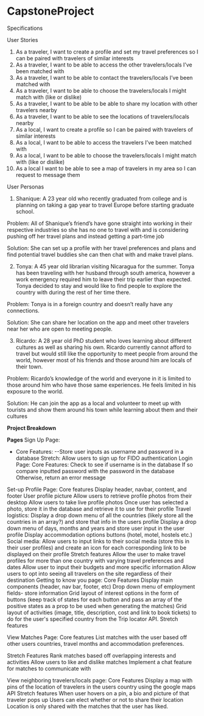 # CapstoneProject
Specifications

User Stories 
1. As a traveler, I want to create a profile and set my travel preferences so I can be paired with travelers of similar interests
2. As a traveler, I want to be able to access the other travelers/locals I’ve been matched with 
3. As a traveler, I want to be able to contact the travelers/locals I’ve been matched with
4. As a traveler, I want to be able to choose the travelers/locals I might match with (like or dislike)
5. As a traveler, I want to be able to be able to share my location with other travelers nearby
6. As a traveler, I want to be able to see the locations of travelers/locals nearby
7. As a local, I want to create a profile so I can be paired with travelers of similar interests
8. As a local, I want to be able to access the travelers I’ve been matched with 
9. As a local, I want to be able to choose the travelers/locals I might match with (like or dislike)
10. As a local I want to be able to see a map of travelers in my area so I can request to message them

User Personas
1. Shanique: A 23 year old who recently graduated from college and is planning on taking a gap year to travel Europe before starting graduate school. 

Problem: All of Shanique’s friend’s have gone straight into working in their respective industries so she has no one to travel with and is considering pushing off her travel plans and instead getting a part-time job 

Solution: She can set up a profile with her travel preferences and plans and find potential travel buddies she can then chat with and make travel plans.
 
2. Tonya: A 45 year old librarian visiting Nicaragua for the summer. Tonya has been traveling with her husband through south america, however a work emergency required him to leave their trip earlier than expected. Tonya decided to stay and would like to find people to explore the country with during the rest of her time there.

Problem: Tonya is in a foreign country and doesn’t really have any connections.

Solution: She can share her location on the app and meet other travelers near her who are open to meeting people. 
 
3. Ricardo: A 28 year old PhD student who loves learning about different cultures as well as sharing his own. Ricardo currently cannot afford to travel but would still like the opportunity to meet people from around the world, however most of his friends and those around him are locals of their town. 

Problem: Ricardo’s knowledge of the world and everyone in it is limited to those around him who have those same experiences. He feels limited in his exposure to the world.

Solution: He can join the app as a local and volunteer to meet up with tourists and show them around his town while learning about them and their cultures


<b>Project Breakdown </b>

<b>Pages </b>
Sign Up Page:
- Core Features:
--Store user inputs as username and password in a database
Stretch:
Allow users to sign up for FIDO authentication
Login Page: 
Core Features: 
Check to see if username is in the database
If so compare inputted password with the password in the database
Otherwise, return an error message

Set-up Profile Page:
Core features
Display header, navbar, content, and footer
User profile picture
Allow users to retrieve profile photos from their desktop 
Allow users to take live profile photos
Once user has selected a photo, store it in the database and retrieve it to use for their profile 
Travel logistics: 
Display a drop down menu of all the countries (likely store all the countries in an array?)  and store that info in the users profile
Display a drop down menu of days, months and years and store user input in the user profile 
Display accommodation options buttons (hotel, motel, hostels etc.)
Social media:
Allow users to input links to their social media (store this in their user profiles) and create an icon for each corresponding link to be displayed on their profile
Stretch features 
Allow the user to make travel profiles for more than one country with varying travel preferences and dates 
Allow user to input their budgets and more specific information
Allow users to opt into seeing all travelers on the site regardless of their destination
Getting to know you page:
Core Features
Display main components (header, nav bar, footer, etc)
Drop down menu of employment fields- store information
Grid layout of interest options in the form of buttons (keep track of states for each button and pass an array of the positive states as a prop to be used when generating the matches)
Grid layout of activities (image, title, description, cost and link to book tickets) to do for the user's specified country from the Trip locator API.
Stretch features

View Matches Page:
Core features
List matches with the user based off other users countries, travel months and accommodation preferences.

Stretch Features
Rank matches based off overlapping interests and activities
Allow users to like and dislike matches 
Implement a chat feature for matches to communicate with

View neighboring travelers/locals page:
Core Features
Display a map with pins of the location of  travelers in the users country using the google maps API
Stretch features
When user hovers on a pin, a bio and picture of that traveler pops up
Users can elect whether or not to share their location
Location is only shared with the matches that the user has liked.
